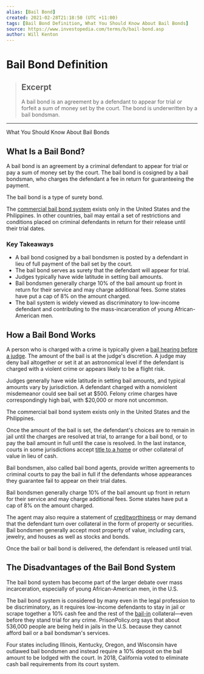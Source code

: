 ```yaml
---
alias: [Bail Bond]
created: 2021-02-28T21:18:50 (UTC +11:00)
tags: [Bail Bond Definition, What You Should Know About Bail Bonds]
source: https://www.investopedia.com/terms/b/bail-bond.asp
author: Will Kenton
---
```


# Bail Bond Definition

> ## Excerpt
> A bail bond is an agreement by a defendant to appear for trial or forfeit a sum of money set by the court. The bond is underwritten by a bail bondsman.

---

What You Should Know About Bail Bonds
## What Is a Bail Bond?

A bail bond is an agreement by a criminal defendant to appear for trial or pay a sum of money set by the court. The bail bond is cosigned by a bail bondsman, who charges the defendant a fee in return for guaranteeing the payment.

The bail bond is a type of surety bond.

The [commercial bail bond system](https://www.investopedia.com/articles/financial-theory/banking-crisis-1980s.asp) exists only in the United States and the Philippines. In other countries, bail may entail a set of restrictions and conditions placed on criminal defendants in return for their release until their trial dates.

### Key Takeaways

-   A bail bond cosigned by a bail bondsmen is posted by a defendant in lieu of full payment of the bail set by the court.
-   The bail bond serves as surety that the defendant will appear for trial.
-   Judges typically have wide latitude in setting bail amounts.
-   Bail bondsmen generally charge 10% of the bail amount up front in return for their service and may charge additional fees. Some states have put a cap of 8% on the amount charged.
-   The bail system is widely viewed as discriminatory to low-income defendant and contributing to the mass-incarceration of young African-American men.

## How a Bail Bond Works

A person who is charged with a crime is typically given a [bail hearing before a judge](https://www.investopedia.com/terms/a/arraignment.asp). The amount of the bail is at the judge's discretion. A judge may deny bail altogether or set it at an astronomical level if the defendant is charged with a violent crime or appears likely to be a flight risk.

Judges generally have wide latitude in setting bail amounts, and typical amounts vary by jurisdiction. A defendant charged with a nonviolent misdemeanor could see bail set at $500. Felony crime charges have correspondingly high bail, with $20,000 or more not uncommon.

The commercial bail bond system exists only in the United States and the Philippines.

Once the amount of the bail is set, the defendant's choices are to remain in jail until the charges are resolved at trial, to arrange for a bail bond, or to pay the bail amount in full until the case is resolved. In the last instance, courts in some jurisdictions accept [title to a home](https://www.investopedia.com/articles/mortgages-real-estate/08/title-ownership-property.asp) or other collateral of value in lieu of cash.

Bail bondsmen, also called bail bond agents, provide written agreements to criminal courts to pay the bail in full if the defendants whose appearances they guarantee fail to appear on their trial dates.

Bail bondsmen generally charge 10% of the bail amount up front in return for their service and may charge additional fees. Some states have put a cap of 8% on the amount charged.

The agent may also require a statement of [creditworthiness](https://www.investopedia.com/terms/c/credit-worthiness.asp) or may demand that the defendant turn over collateral in the form of property or securities. Bail bondsmen generally accept most property of value, including cars, jewelry, and houses as well as stocks and bonds.

Once the bail or bail bond is delivered, the defendant is released until trial.

## The Disadvantages of the Bail Bond System

The bail bond system has become part of the larger debate over mass incarceration, especially of young African-American men, in the U.S.

The bail bond system is considered by many even in the legal profession to be discriminatory, as it requires low-income defendants to stay in jail or scrape together a 10% cash fee and the rest of the [bail-in](https://www.investopedia.com/articles/markets-economy/090716/why-bank-bailins-will-be-new-bailouts.asp) collateral—even before they stand trial for any crime. PrisonPolicy.org says that about 536,000 people are being held in jails in the U.S. because they cannot afford bail or a bail bondsman's services.

Four states including Illinois, Kentucky, Oregon, and Wisconsin have outlawed bail bondsmen and instead require a 10% deposit on the bail amount to be lodged with the court. In 2018, California voted to eliminate cash bail requirements from its court system.
